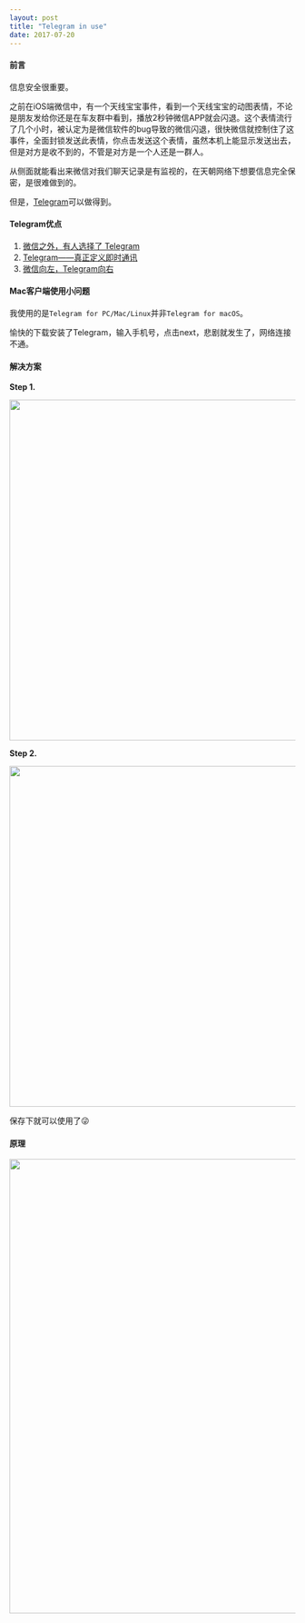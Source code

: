 ```yaml
---
layout: post
title: "Telegram in use"
date: 2017-07-20
---
```




#### 前言

信息安全很重要。

之前在iOS端微信中，有一个天线宝宝事件，看到一个天线宝宝的动图表情，不论是朋友发给你还是在车友群中看到，播放2秒钟微信APP就会闪退。这个表情流行了几个小时，被认定为是微信软件的bug导致的微信闪退，很快微信就控制住了这事件，全面封锁发送此表情，你点击发送这个表情，虽然本机上能显示发送出去，但是对方是收不到的，不管是对方是一个人还是一群人。

从侧面就能看出来微信对我们聊天记录是有监视的，在天朝网络下想要信息完全保密，是很难做到的。

但是，[Telegram](https://telegram.org/)可以做得到。



#### Telegram优点


1. [微信之外，有人选择了 Telegram](http://www.ifanr.com/504427)
2. [Telegram——真正定义即时通讯](https://zhuanlan.zhihu.com/p/25219007)
3. [微信向左，Telegram向右](https://zhuanlan.zhihu.com/p/20706024)



#### Mac客户端使用小问题

我使用的是`Telegram for PC/Mac/Linux`并非`Telegram for macOS`。

愉快的下载安装了Telegram，输入手机号，点击next，悲剧就发生了，网络连接不通。


#### 解决方案




**Step 1.**

<img src="http://o7bkcj7d7.bkt.clouddn.com/markdown/1507699689039.png" width="600"/>


**Step 2.**

<img src="http://o7bkcj7d7.bkt.clouddn.com/markdown/1507699732253.png" width="600"/>




保存下就可以使用了😜



#### 原理



<img src="http://o7bkcj7d7.bkt.clouddn.com/markdown/1500530780062.png" width="800"/>






